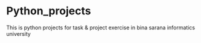 # Python_projects
This is python projects for task &amp; project exercise in bina sarana informatics university
